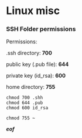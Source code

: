 # Linux misc

### SSH Folder permissions

Permissions:

.ssh directory: **700**

public key (.pub file): **644** 

private key (id_rsa): **600** 

home directory: **755**


	chmod 700 .shh
	chmod 644 .pub
	chmod 600 id_rsa
	
	chmod 755 ~

***eof***